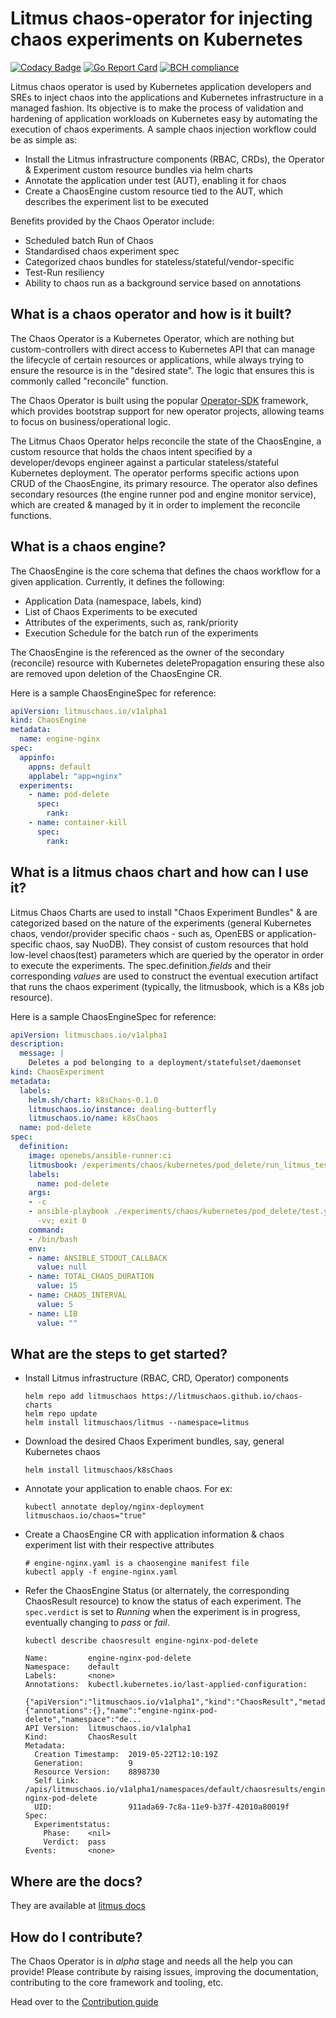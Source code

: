 # Litmus chaos-operator for injecting chaos experiments on Kubernetes

[![Codacy Badge](https://api.codacy.com/project/badge/Grade/2597079b1b5240d3866a6deb4112a2f2)](https://www.codacy.com/manual/litmuschaos/chaos-operator?utm_source=github.com&amp;utm_medium=referral&amp;utm_content=litmuschaos/chaos-operator&amp;utm_campaign=Badge_Grade)
[![Go Report Card](https://goreportcard.com/badge/github.com/litmuschaos/chaos-operator)](https://goreportcard.com/report/github.com/litmuschaos/chaos-operator)
[![BCH compliance](https://bettercodehub.com/edge/badge/litmuschaos/chaos-operator?branch=master)](https://bettercodehub.com/)
  
Litmus chaos operator is used by Kubernetes application developers and SREs to inject chaos into the applications 
and Kubernetes infrastructure in a managed fashion. Its objective is to make the process of validation and 
hardening of application workloads on Kubernetes easy by automating the execution of chaos experiments. A sample chaos 
injection workflow could be as simple as:

- Install the Litmus infrastructure components (RBAC, CRDs), the Operator & Experiment custom resource bundles via helm charts
- Annotate the application under test (AUT), enabling it for chaos
- Create a ChaosEngine custom resource tied to the AUT, which describes the experiment list to be executed 

Benefits provided by the Chaos Operator include: 

- Scheduled batch Run of Chaos
- Standardised chaos experiment spec 
- Categorized chaos bundles for stateless/stateful/vendor-specific
- Test-Run resiliency 
- Ability to chaos run as a background service based on annotations

## What is a chaos operator and how is it built?

The Chaos Operator is a Kubernetes Operator, which are nothing but custom-controllers with direct access to Kubernetes API
that can manage the lifecycle of certain resources or applications, while always trying to ensure the resource is in the "desired
state". The logic that ensures this is commonly called "reconcile" function.

The Chaos Operator is built using the popular [Operator-SDK](https://github.com/operator-framework/operator-sdk/) framework, 
which provides bootstrap support for new operator projects, allowing teams to focus on business/operational logic. 

The Litmus Chaos Operator helps reconcile the state of the ChaosEngine, a custom resource that holds the chaos intent 
specified by a developer/devops engineer against a particular stateless/stateful Kubernetes deployment. The operator performs
specific actions upon CRUD of the ChaosEngine, its primary resource. The operator also defines secondary resources (the engine 
runner pod and engine monitor service), which are created & managed by it in order to implement the reconcile functions. 

## What is a chaos engine?

The ChaosEngine is the core schema that defines the chaos workflow for a given application. Currently, it defines the following:

- Application Data (namespace, labels, kind)
- List of Chaos Experiments to be executed
- Attributes of the experiments, such as, rank/priority 
- Execution Schedule for the batch run of the experiments

The ChaosEngine is the referenced as the owner of the secondary (reconcile) resource with Kubernetes deletePropagation 
ensuring these also are removed upon deletion of the ChaosEngine CR.

Here is a sample ChaosEngineSpec for reference: 

  ```yaml
  apiVersion: litmuschaos.io/v1alpha1
  kind: ChaosEngine
  metadata:
    name: engine-nginx
  spec:
    appinfo: 
      appns: default
      applabel: "app=nginx"
    experiments:
      - name: pod-delete 
        spec:
          rank: 
      - name: container-kill
        spec:
          rank:  
  ```

## What is a litmus chaos chart and how can I use it?

Litmus Chaos Charts are used to install "Chaos Experiment Bundles" & are categorized based on the nature
of the experiments (general Kubernetes chaos, vendor/provider specific chaos - such as, OpenEBS or 
application-specific chaos, say NuoDB). They consist of custom resources that hold low-level chaos(test) 
parameters which are queried by the operator in order to execute the experiments. The spec.definition._fields_
and their corresponding _values_ are used to construct the eventual execution artifact that runs the chaos 
experiment (typically, the litmusbook, which is a K8s job resource). 

Here is a sample ChaosEngineSpec for reference:

```yaml
apiVersion: litmuschaos.io/v1alpha1
description:
  message: |
    Deletes a pod belonging to a deployment/statefulset/daemonset
kind: ChaosExperiment
metadata:
  labels:
    helm.sh/chart: k8sChaos-0.1.0
    litmuschaos.io/instance: dealing-butterfly
    litmuschaos.io/name: k8sChaos
  name: pod-delete
spec:
  definition:
    image: openebs/ansible-runner:ci
    litmusbook: /experiments/chaos/kubernetes/pod_delete/run_litmus_test.yml
    labels:
      name: pod-delete
    args:
    - -c
    - ansible-playbook ./experiments/chaos/kubernetes/pod_delete/test.yml -i /etc/ansible/hosts
      -vv; exit 0
    command:
    - /bin/bash
    env:
    - name: ANSIBLE_STDOUT_CALLBACK
      value: null
    - name: TOTAL_CHAOS_DURATION
      value: 15
    - name: CHAOS_INTERVAL
      value: 5
    - name: LIB
      value: ""
```

## What are the steps to get started?

- Install Litmus infrastructure (RBAC, CRD, Operator) components 

  ```
  helm repo add litmuschaos https://litmuschaos.github.io/chaos-charts
  helm repo update
  helm install litmuschaos/litmus --namespace=litmus
  ```

- Download the desired Chaos Experiment bundles, say, general Kubernetes chaos

  ```
  helm install litmuschaos/k8sChaos
  ```

- Annotate your application to enable chaos. For ex:

  ```
  kubectl annotate deploy/nginx-deployment litmuschaos.io/chaos="true"
  ```

- Create a ChaosEngine CR with application information & chaos experiment list with their respective attributes

  ```
  # engine-nginx.yaml is a chaosengine manifest file
  kubectl apply -f engine-nginx.yaml
  ``` 
- Refer the ChaosEngine Status (or alternately, the corresponding ChaosResult resource) to know the status 
  of each experiment. The `spec.verdict` is set to _Running_ when the experiment is in progress, eventually
  changing to _pass_ or _fail_.

  ```
  kubectl describe chaosresult engine-nginx-pod-delete

  Name:         engine-nginx-pod-delete
  Namespace:    default
  Labels:       <none>
  Annotations:  kubectl.kubernetes.io/last-applied-configuration:
                {"apiVersion":"litmuschaos.io/v1alpha1","kind":"ChaosResult","metadata":{"annotations":{},"name":"engine-nginx-pod-delete","namespace":"de...
  API Version:  litmuschaos.io/v1alpha1
  Kind:         ChaosResult
  Metadata:
    Creation Timestamp:  2019-05-22T12:10:19Z
    Generation:          9
    Resource Version:    8898730
    Self Link:           /apis/litmuschaos.io/v1alpha1/namespaces/default/chaosresults/engine-nginx-pod-delete
    UID:                 911ada69-7c8a-11e9-b37f-42010a80019f
  Spec:
    Experimentstatus:
      Phase:    <nil>
      Verdict:  pass
  Events:       <none>
  ```

## Where are the docs?

They are available at [litmus docs](https://docs.litmuschaos.io)

## How do I contribute?

The Chaos Operator is in _alpha_ stage and needs all the help you can provide! Please contribute by raising issues, 
improving the documentation, contributing to the core framework and tooling, etc.

Head over to the [Contribution guide](CONTRIBUTING.md)
